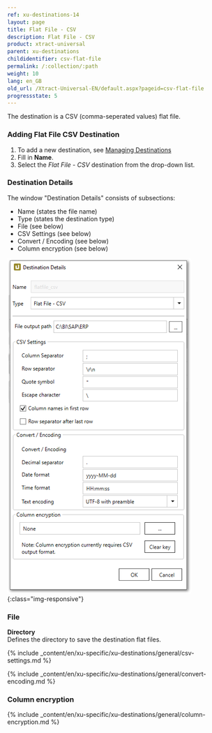 ```yaml
---
ref: xu-destinations-14
layout: page
title: Flat File - CSV
description: Flat File - CSV
product: xtract-universal
parent: xu-destinations
childidentifier: csv-flat-file
permalink: /:collection/:path
weight: 10
lang: en_GB
old_url: /Xtract-Universal-EN/default.aspx?pageid=csv-flat-file
progressstate: 5
---
```


The destination is a CSV (comma-seperated values) flat file. 

### Adding Flat File CSV Destination
1. To add a new destination, see [Managing Destinations](../managing-destinations)
2. Fill in **Name**.
3. Select the *Flat File - CSV* destination from the drop-down list.

### Destination Details
The window "Destination Details" consists of subsections:
- Name (states the file name)
- Type (states the destination type)
- File (see below)
- CSV Settings (see below)
- Convert / Encoding (see below)
- Column encryption (see below)

![CSV-Flat-Destination-Details](/img/content/xu/CSV-Flat-Destination-Details.png){:class="img-responsive"}

### File
**Directory**<br>
Defines the directory to save the destination flat files.

{% include _content/en/xu-specific/xu-destinations/general/csv-settings.md %}														 

{% include _content/en/xu-specific/xu-destinations/general/convert-encoding.md %}	

### Column encryption
{% include _content/en/xu-specific/xu-destinations/general/column-encryption.md %}